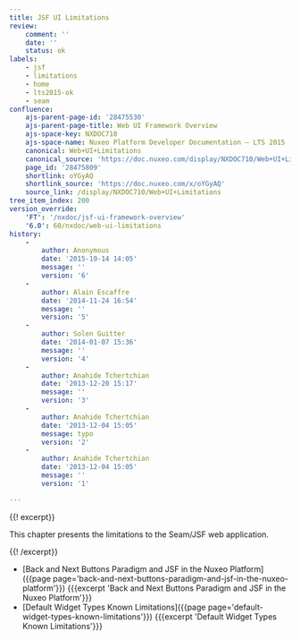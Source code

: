 ```yaml
---
title: JSF UI Limitations
review:
    comment: ''
    date: ''
    status: ok
labels:
    - jsf
    - limitations
    - home
    - lts2015-ok
    - seam
confluence:
    ajs-parent-page-id: '28475530'
    ajs-parent-page-title: Web UI Framework Overview
    ajs-space-key: NXDOC710
    ajs-space-name: Nuxeo Platform Developer Documentation — LTS 2015
    canonical: Web+UI+Limitations
    canonical_source: 'https://doc.nuxeo.com/display/NXDOC710/Web+UI+Limitations'
    page_id: '28475809'
    shortlink: oYGyAQ
    shortlink_source: 'https://doc.nuxeo.com/x/oYGyAQ'
    source_link: /display/NXDOC710/Web+UI+Limitations
tree_item_index: 200
version_override:
    'FT': '/nxdoc/jsf-ui-framework-overview'
    '6.0': 60/nxdoc/web-ui-limitations
history:
    -
        author: Anonymous
        date: '2015-10-14 14:05'
        message: ''
        version: '6'
    -
        author: Alain Escaffre
        date: '2014-11-24 16:54'
        message: ''
        version: '5'
    -
        author: Solen Guitter
        date: '2014-01-07 15:36'
        message: ''
        version: '4'
    -
        author: Anahide Tchertchian
        date: '2013-12-20 15:17'
        message: ''
        version: '3'
    -
        author: Anahide Tchertchian
        date: '2013-12-04 15:05'
        message: typo
        version: '2'
    -
        author: Anahide Tchertchian
        date: '2013-12-04 15:05'
        message: ''
        version: '1'

---
```

{{! excerpt}}

This chapter presents the limitations to the Seam/JSF web application.

{{! /excerpt}}

*   [Back and Next Buttons Paradigm and JSF in the Nuxeo Platform]({{page page='back-and-next-buttons-paradigm-and-jsf-in-the-nuxeo-platform'}})
    {{{excerpt 'Back and Next Buttons Paradigm and JSF in the Nuxeo Platform'}}}
*   [Default Widget Types Known Limitations]({{page page='default-widget-types-known-limitations'}})
    {{{excerpt 'Default Widget Types Known Limitations'}}}
